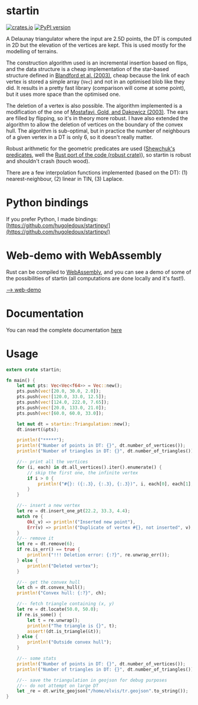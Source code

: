 # startin

[![crates.io](https://img.shields.io/crates/v/startin.svg)](https://crates.io/crates/startin)
[![PyPI version](https://badge.fury.io/py/startin.svg)](https://badge.fury.io/py/startin)

A Delaunay triangulator where the input are 2.5D points, the DT is computed in 2D but the elevation of the vertices are kept.
This is used mostly for the modelling of terrains.

The construction algorithm used is an incremental insertion based on flips, and the data structure is a cheap implementation of the star-based structure defined in [Blandford et al. (2003)](https://citeseerx.ist.psu.edu/viewdoc/summary?doi=10.1.1.9.6823), cheap because the link of each vertex is stored a simple array (`Vec`) and not in an optimised blob like they did.
It results in a pretty fast library (comparison will come at some point), but it uses more space than the optimised one.

The deletion of a vertex is also possible. The algorithm implemented is a modification of the one of [Mostafavi, Gold, and Dakowicz (2003)](https://doi.org/10.1016/S0098-3004(03)00017-7). The ears are filled by flipping, so it's in theory more robust. 
I have also extended the algorithm to allow the deletion of vertices on the boundary of the convex hull. 
The algorithm is sub-optimal, but in practice the number of neighbours of a given vertex in a DT is only 6, so it doesn't really matter.

Robust arithmetic for the geometric predicates are used ([Shewchuk's predicates](https://www.cs.cmu.edu/~quake/robust.html), well the [Rust port of the code (robust crate)](https://crates.io/crates/robust)), so startin is robust and shouldn't crash (touch wood). 

There are a few interpolation functions implemented (based on the DT): (1) nearest-neighbour, (2) linear in TIN, (3) Laplace.


# Python bindings

If you prefer Python, I made bindings: [https://github.com/hugoledoux/startinpy/](https://github.com/hugoledoux/startinpy/)


# Web-demo with WebAssembly

Rust can be compiled to [WebAssembly](https://www.rust-lang.org/what/wasm), and you can see a demo of some of the possibilities of startin (all computations are done locally and it's fast!).

[--> web-demo](https://hugoledoux.github.io/startin_wasm/)


# Documentation

You can read the complete documentation [here](https://docs.rs/startin)

# Usage

```rust
extern crate startin;

fn main() {
    let mut pts: Vec<Vec<f64>> = Vec::new();
    pts.push(vec![20.0, 30.0, 2.0]);
    pts.push(vec![120.0, 33.0, 12.5]);
    pts.push(vec![124.0, 222.0, 7.65]);
    pts.push(vec![20.0, 133.0, 21.0]);
    pts.push(vec![60.0, 60.0, 33.0]);

    let mut dt = startin::Triangulation::new();
    dt.insert(&pts);

    println!("*****");
    println!("Number of points in DT: {}", dt.number_of_vertices());
    println!("Number of triangles in DT: {}", dt.number_of_triangles());

    //-- print all the vertices
    for (i, each) in dt.all_vertices().iter().enumerate() {
        // skip the first one, the infinite vertex
        if i > 0 {
            println!("#{}: ({:.3}, {:.3}, {:.3})", i, each[0], each[1], each[2]);
        }
    }

    //-- insert a new vertex
    let re = dt.insert_one_pt(22.2, 33.3, 4.4);
    match re {
        Ok(_v) => println!("Inserted new point"),
        Err(v) => println!("Duplicate of vertex #{}, not inserted", v),
    }
    //-- remove it
    let re = dt.remove(6);
    if re.is_err() == true {
        println!("!!! Deletion error: {:?}", re.unwrap_err());
    } else {
        println!("Deleted vertex");
    }

    //-- get the convex hull
    let ch = dt.convex_hull();
    println!("Convex hull: {:?}", ch);

    //-- fetch triangle containing (x, y)
    let re = dt.locate(50.0, 50.0);
    if re.is_some() {
        let t = re.unwrap();
        println!("The triangle is {}", t);
        assert!(dt.is_triangle(&t));
    } else {
        println!("Outside convex hull");
    }

    //-- some stats
    println!("Number of points in DT: {}", dt.number_of_vertices());
    println!("Number of triangles in DT: {}", dt.number_of_triangles());

    //-- save the triangulation in geojson for debug purposes
    //-- do not attempt on large DT
    let _re = dt.write_geojson("/home/elvis/tr.geojson".to_string());
}
```
